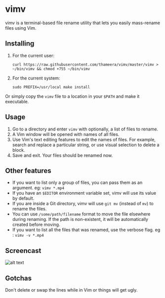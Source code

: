 # vimv

vimv is a terminal-based file rename utility that lets you easily mass-rename files using Vim.

## Installing

1. For the current user:
   ```
   curl https://raw.githubusercontent.com/thameera/vimv/master/vimv > ~/bin/vimv && chmod +755 ~/bin/vimv
   ```
2. For the current system:
   ```
   sudo PREFIX=/usr/local make install
   ```

Or simply copy the `vimv` file to a location in your `$PATH` and make it executable.

## Usage

1. Go to a directory and enter `vimv` with optionally, a list of files to rename.
2. A Vim window will be opened with names of all files.
3. Use Vim's text editing features to edit the names of files. For example, search and replace a particular string, or use visual selection to delete a block.
4. Save and exit. Your files should be renamed now.

## Other features

* If you want to list only a group of files, you can pass them as an argument. eg: `vimv *.mp4`
* If you have an `$EDITOR` environment variable set, vimv will use its value by default.
* If you are inside a Git directory, vimv will use `git mv` (instead of `mv`) to rename the files.
* You can use `/some/path/filename` format to move the file elsewhere during renaming. If the path is non-existent, it will be automatically created before moving.
* If you want to list all the files that was renamed, use the verbose flag. eg : `vimv -v *.mp4`

## Screencast

![alt text](screencast.gif "vimv in action")

## Gotchas

Don't delete or swap the lines while in Vim or things will get ugly.
